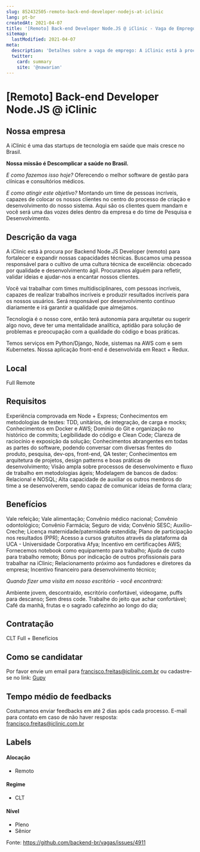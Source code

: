 ```yaml
---
slug: 852432505-remoto-back-end-developer-nodejs-at-iclinic
lang: pt-br
createdAt: 2021-04-07
title: '[Remoto] Back-end Developer Node.JS @ iClinic - Vaga de Emprego'
sitemap:
  lastModified: 2021-04-07
meta:
  description: 'Detalhes sobre a vaga de emprego: A iClinic está à procura por Backend Node.JS Developer (remoto) para fortalecer e expandir nossas capacidades técnicas. Buscamos uma pessoa responsável para o cultivo de uma cultura técnica de excelência: obcecado por qualidade e desenvolvimento ágil. Procuramos alguém para refletir, validar ideias e ajudar-nos a encantar nossos clientes. Você vai trabalhar com times multidisciplinares, com pessoas incríveis, capazes de realizar trabalhos incríveis e produzir resultados incríveis para os nossos usuários. Será responsável por desenvolvimento contínuo diariamente e irá garantir a qualidade que almejamos. Tecnologia é o nosso core, então terá autonomia para arquitetar ou sugerir algo novo, deve ter uma mentalidade analítica, aptidão para solução de problemas e preocupação com a qualidade do código e boas práticas. Temos serviços em Python/Django, Node, sistemas na AWS com e sem Kubernetes. Nossa aplicação front-end é desenvolvida em React + Redux.'
  twitter:
    card: summary
    site: '@nawarian'
---
```


# [Remoto] Back-end Developer Node.JS @ iClinic

<!--
==================================================
Caso a vaga for remoto durante a pandemia informar no texto 
==================================================
-->
<!-- 
==================================================
POR FAVOR, SÓ POSTE SE A VAGA FOR PARA BACK-END!

Não faça distinção de gênero no título da vaga.

Use: "Back-End Developer" ao invés de 
"Desenvolvedor Back-End" \o/

Exemplo: `[São Paulo] Back-End Developer @ NOME DA EMPRESA`
==================================================
-->
<!--
==================================================
Caso a vaga for remoto durante a pandemia deixar a linha abaixo
==================================================
-->

## Nossa empresa

A iClinic é uma das startups de tecnologia em saúde que mais cresce no Brasil.

**Nossa missão é Descomplicar a saúde no Brasil.**

_E como fazemos isso hoje?_ 
Oferecendo o melhor software de gestão para clínicas e consultórios médicos.

_E como atingir este objetivo?_
Montando um time de pessoas incríveis, capazes de colocar os nossos clientes no centro do processo de criação e desenvolvimento do nosso sistema. Aqui são os clientes quem mandam e você será uma das vozes deles dentro da empresa e do time de Pesquisa e Desenvolvimento.

## Descrição da vaga

A iClinic está à procura por Backend Node.JS Developer (remoto) para fortalecer e expandir nossas capacidades técnicas. Buscamos uma pessoa responsável para o cultivo de uma cultura técnica de excelência: obcecado por qualidade e desenvolvimento ágil. Procuramos alguém para refletir, validar ideias e ajudar-nos a encantar nossos clientes.

Você vai trabalhar com times multidisciplinares, com pessoas incríveis, capazes de realizar trabalhos incríveis e produzir resultados incríveis para os nossos usuários. Será responsável por desenvolvimento contínuo diariamente e irá garantir a qualidade que almejamos.

Tecnologia é o nosso core, então terá autonomia para arquitetar ou sugerir algo novo, deve ter uma mentalidade analítica, aptidão para solução de problemas e preocupação com a qualidade do código e boas práticas.

Temos serviços em Python/Django, Node, sistemas na AWS com e sem Kubernetes. Nossa aplicação front-end é desenvolvida em React + Redux.

## Local

Full Remote

## Requisitos

Experiência comprovada em Node + Express;
Conhecimentos em metodologias de testes: TDD, unitários, de integração, de carga e mocks;
Conhecimentos em Docker e AWS;
Domínio do Git e organização no histórico de commits;
Legibilidade do código e Clean Code;
Clareza de raciocínio e exposição da solução;
Conhecimentos abrangentes em todas as partes do software, podendo conversar com diversas frentes do produto, pesquisa, dev-ops, front-end, QA tester;
Conhecimentos em arquitetura de projetos, design patterns e boas práticas de desenvolvimento;
Visão ampla sobre processos de desenvolvimento e fluxo de trabalho em metodologias ágeis;
Modelagem de bancos de dados: Relacional e NOSQL;
Alta capacidade de auxiliar os outros membros do time a se desenvolverem, sendo capaz de comunicar ideias de forma clara;

## Benefícios

Vale refeição;
Vale alimentação;
Convênio médico nacional;
Convênio odontológico;
Convênio Farmácia;
Seguro de vida;
Convênio SESC;
Auxílio-Creche;
Licença maternidade/paternidade estendida; 
Plano de participação nos resultados (PPR);
Acesso a cursos gratuitos através da plataforma da UCA - Universidade Corporativa Afya;
Incentivo em certificações AWS;
Fornecemos notebook como equipamento para trabalho;
Ajuda de custo para trabalho remoto;
Bônus por indicação de outros profissionais para trabalhar na iClinic;
Relacionamento próximo aos fundadores e diretores da empresa;
Incentivo financeiro para desenvolvimento técnico;

_Quando fizer uma visita em nosso escritório - você encontrará:_

Ambiente jovem, descontraído, escritório confortável, videogame, puffs para descanso;
Sem dress code. Trabalhe do jeito que achar confortável;
Café da manhã, frutas e o sagrado cafezinho ao longo do dia;

## Contratação

CLT Full + Benefícios

## Como se candidatar

Por favor envie um email para francisco.freitas@iclinic.com.br ou cadastre-se no link: [Gupy](https://iclinic.gupy.io/jobs/628730?jobBoardSource=gupy_public_page)

## Tempo médio de feedbacks

Costumamos enviar feedbacks em até 2 dias após cada processo.
E-mail para contato em caso de não haver resposta: francisco.freitas@iclinic.com.br

## Labels
<!-- retire os labels que não fazem sentido à vaga -->

#### Alocação
- Remoto

#### Regime
- CLT

#### Nível
- Pleno
- Sênior




Fonte: https://github.com/backend-br/vagas/issues/4911